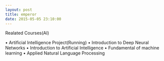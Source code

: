 ```yaml
---
layout: post
title: emperor
date: 2015-05-05 23:10:00
---
```


Realated Courses(AI)

• Artificial Intelligence Project(Running)
• Introduction to Deep Neural Networks
• Introduction to Artificial Intelligence
• Fundamental of machine learning
• Applied Natural Language Processing   
